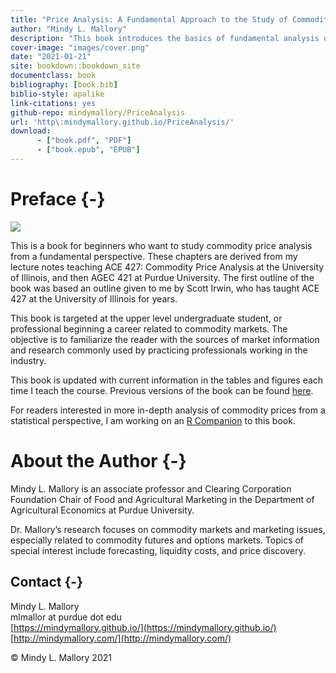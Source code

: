 ```yaml
--- 
title: "Price Analysis: A Fundamental Approach to the Study of Commodity Prices"
author: "Mindy L. Mallory"
description: "This book introduces the basics of fundamental analysis of prices in food commodity markets. Learn how to follow and understand futures markets for commodities like corn, soybeans, wheat, live cattle, feeder cattle, hogs, ethanol, and crude oil. Learn about calendar, wheat, soybean crush, corn crush, and cattle crush spreads. Additionally, learn about which USDA reports are important to markets, when they come out, and why they move prices. Special focus on the WASDE, Grain Stocks, Prospective Plantings, Planted Acres,  Crop Production, and Crop Progress and Condition reports."
cover-image: "images/cover.png"
date: "2021-01-21"
site: bookdown::bookdown_site
documentclass: book
bibliography: [book.bib]
biblio-style: apalike
link-citations: yes
github-repo: mindymallory/PriceAnalysis
url: 'http\:mindymallory.github.io/PriceAnalysis/'
download:
      - ["book.pdf", "PDF"]
      - ["book.epub", "EPUB"]
---
```




# Preface {-}


![](images/cover.png)

This is a book for beginners who want to study commodity price analysis from a fundamental perspective. These chapters are derived from my lecture notes teaching ACE 427: Commodity Price Analysis at the University of Illinois, and then AGEC 421 at Purdue University. The first outline of the book was based an outline given to me by Scott Irwin, who has taught ACE 427 at the University of Illinois for years. 

This book is targeted at the upper level undergraduate student, or professional beginning a career related to commodity markets. The objective is to familiarize the reader with the sources of market information and research commonly used by practicing professionals working in the industry.

This book is updated with current information in the tables and figures each time I teach the course. Previous versions of the book can be found [here](https://github.com/mindymallory/PriceAnalysis/releases).

For readers interested in more in-depth analysis of commodity prices from a statistical perspective, I am working on an [R Companion](http://mindymallory.github.io/R-Companion-Price-Analysis/index.html) to this book. 

# About the Author {-}

Mindy L. Mallory is an associate professor and Clearing Corporation Foundation Chair of Food and Agricultural Marketing in the Department of Agricultural Economics at Purdue University.

Dr. Mallory’s research focuses on commodity markets and marketing issues, especially related to commodity futures and options markets. Topics of special interest include forecasting, liquidity costs, and price discovery. 

## Contact {-}
Mindy L. Mallory  
mlmallor at purdue dot edu  
[https://mindymallory.github.io/](https://mindymallory.github.io/)  
[http://mindymallory.com/](http://mindymallory.com/)

<p>&copy; Mindy L. Mallory 2021</p>


<!--

```r
knitr::include_url("https://www.youtube.com/embed/9bZkp7q19f0")
```

<iframe src="https://www.youtube.com/embed/9bZkp7q19f0" width="672" height="400px"></iframe>
-->
